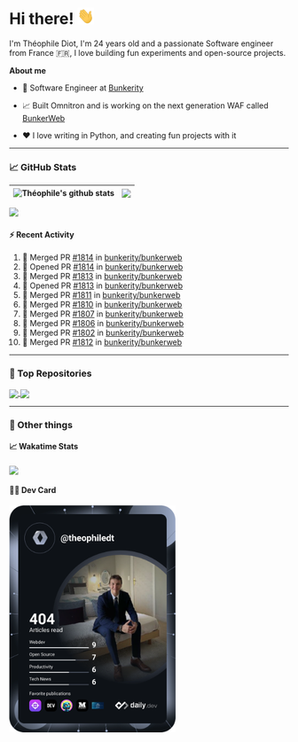 # Hi there! <img src="./wave.gif" width="30px" height="30px" />

I'm Théophile Diot, I'm 24 years old and a passionate Software engineer from France 🇫🇷, I love building fun experiments and open-source projects.

**About me**

- 💼 Software Engineer at [Bunkerity](https://www.bunkerity.com/)

- 📈 Built Omnitron and is working on the next generation WAF called [BunkerWeb](https://www.bunkerweb.io)

- ❤️ I love writing in Python, and creating fun projects with it

---

### 📈 GitHub Stats

| <img align="center" src="https://github-readme-stats.vercel.app/api?username=TheophileDiot&show_icons=true&include_all_commits=true&theme=algolia&hide_border=true&rank_icon=github" alt="Théophile's github stats" /> | <img align="center" src="https://github-readme-stats.vercel.app/api/top-langs/?username=TheophileDiot&layout=compact&theme=algolia&hide_border=true" /> |
| ---------------------------------------------------------------------------------------------------------------------------------------------------------------------------------------------------------------------- | ------------------------------------------------------------------------------------------------------------------------------------------------------- |

![](https://github-readme-activity-graph.vercel.app/graph?username=TheophileDiot&theme=tokyo-night)

#### :zap: Recent Activity

<!--START_SECTION:activity-->
1. 🎉 Merged PR [#1814](https://github.com/bunkerity/bunkerweb/pull/1814) in [bunkerity/bunkerweb](https://github.com/bunkerity/bunkerweb)
2. 💪 Opened PR [#1814](https://github.com/bunkerity/bunkerweb/pull/1814) in [bunkerity/bunkerweb](https://github.com/bunkerity/bunkerweb)
3. 🎉 Merged PR [#1813](https://github.com/bunkerity/bunkerweb/pull/1813) in [bunkerity/bunkerweb](https://github.com/bunkerity/bunkerweb)
4. 💪 Opened PR [#1813](https://github.com/bunkerity/bunkerweb/pull/1813) in [bunkerity/bunkerweb](https://github.com/bunkerity/bunkerweb)
5. 🎉 Merged PR [#1811](https://github.com/bunkerity/bunkerweb/pull/1811) in [bunkerity/bunkerweb](https://github.com/bunkerity/bunkerweb)
6. 🎉 Merged PR [#1810](https://github.com/bunkerity/bunkerweb/pull/1810) in [bunkerity/bunkerweb](https://github.com/bunkerity/bunkerweb)
7. 🎉 Merged PR [#1807](https://github.com/bunkerity/bunkerweb/pull/1807) in [bunkerity/bunkerweb](https://github.com/bunkerity/bunkerweb)
8. 🎉 Merged PR [#1806](https://github.com/bunkerity/bunkerweb/pull/1806) in [bunkerity/bunkerweb](https://github.com/bunkerity/bunkerweb)
9. 🎉 Merged PR [#1802](https://github.com/bunkerity/bunkerweb/pull/1802) in [bunkerity/bunkerweb](https://github.com/bunkerity/bunkerweb)
10. 🎉 Merged PR [#1812](https://github.com/bunkerity/bunkerweb/pull/1812) in [bunkerity/bunkerweb](https://github.com/bunkerity/bunkerweb)
<!--END_SECTION:activity-->

---

### 🔧 Top Repositories

<a href="https://github.com/bunkerity/bunkerweb">
  <img align="center" src="https://github-readme-stats.vercel.app/api/pin/?username=Bunkerity&repo=bunkerweb&theme=algolia" />
</a>
<a href="https://github.com/TheophileDiot/Omnitron">
  <img align="center" src="https://github-readme-stats.vercel.app/api/pin/?username=TheophileDiot&repo=Omnitron&theme=algolia" />
</a>

---

### 🎉 Other things

#### 📈 Wakatime Stats

<a href="https://wakatime.com/@theophile_bunkerity">
  <img align="center" src="https://github-readme-stats.vercel.app/api/wakatime?username=3aa5ce41-c253-43d9-8441-a721e446a45f&layout=compact&theme=algolia" />
</a>

#### 👨‍💻 Dev Card

<a href="https://app.daily.dev/TheophileDt">
  <img src="./devcard.svg" width="300" alt="Théophile Diot's Dev Card"/>
</a>
